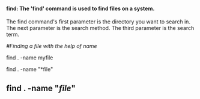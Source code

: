 #### find: The 'find' command is used to find files on a system.

The find command's first parameter is the directory you want to search in.
The next parameter is the search method.
The third parameter is the search term.

_#Finding a file with the help of name_

  find . -name myfile

  find . -name "*file"

  find . -name "*file*"
  ---
